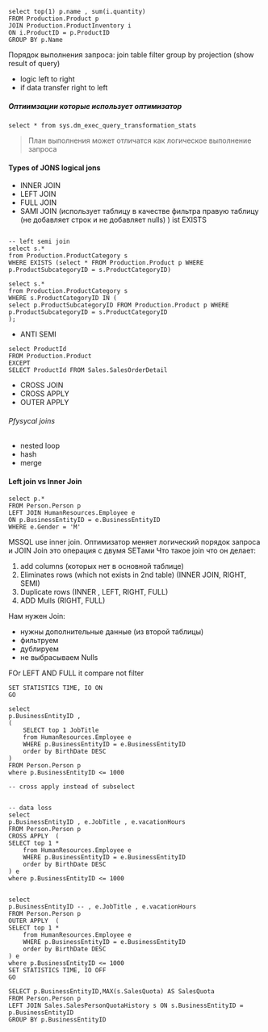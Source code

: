 ```
select top(1) p.name , sum(i.quantity)
FROM Production.Product p
JOIN Production.ProductInventory i
ON i.ProductID = p.ProductID
GROUP BY p.Name
```

Порядок выполнения запроса:
join table 
filter 
group by
projection (show result of query)

- logic left to right 
- if data transfer right to left

##### Оптиимзации которые использует оптимизатор
```
select * from sys.dm_exec_query_transformation_stats
```
>План выполнения может отличатся как логическое выполнение запроса 

#### Types of JONS logical jons 
- INNER JOIN 
- LEFT JOIN 
- FULL JOIN
- SAMI JOIN (использует таблицу в качестве фильтра правую таблицу (не добавляет строк и не добавляет nulls) ) ist EXISTS
```

-- left semi join 
select s.* 
from Production.ProductCategory s
WHERE EXISTS (select * FROM Production.Product p WHERE  p.ProductSubcategoryID = s.ProductCategoryID)

select s.* 
from Production.ProductCategory s
WHERE s.ProductCategoryID IN (
select p.ProductSubcategoryID FROM Production.Product p WHERE  p.ProductSubcategoryID = s.ProductCategoryID
);
```
- ANTI SEMI
```
select ProductId 
FROM Production.Product
EXCEPT 
SELECT ProductId FROM Sales.SalesOrderDetail
```

- CROSS JOIN 
- CROSS APPLY
- OUTER APPLY
###### Pfysycal joins
- nested loop
- hash
- merge


####  Left join vs Inner Join
```
select p.*
FROM Person.Person p
LEFT JOIN HumanResources.Employee e
ON p.BusinessEntityID = e.BusinessEntityID
WHERE e.Gender = 'M'
```

MSSQL use inner join.
Оптимизатор меняет логический порядок запроса и JOIN 
Join это операция с двумя SETами
Что такое join что он делает:
1. add columns (которых нет в основной таблице)
2. Eliminates rows (which not exists in 2nd table) (INNER JOIN, RIGHT, SEMI)
3. Duplicate rows (INNER , LEFT, RIGHT, FULL)
4. ADD Mulls (RIGHT, FULL)



Нам нужен Join:
- нужны дополнительные данные (из второй таблицы)
- фильтруем
- дублируем
- не выбрасываем Nulls



FOr LEFT AND FULL it compare not filter






```
SET STATISTICS TIME, IO ON
GO

select 
p.BusinessEntityID , 
(
	SELECT top 1 JobTitle 
	from HumanResources.Employee e 
	WHERE p.BusinessEntityID = e.BusinessEntityID 
	order by BirthDate DESC
)	 
FROM Person.Person p
where p.BusinessEntityID <= 1000

-- cross apply instead of subselect


-- data loss
select 
p.BusinessEntityID , e.JobTitle , e.vacationHours 
FROM Person.Person p
CROSS APPLY  (
SELECT top 1 *
	from HumanResources.Employee e 
	WHERE p.BusinessEntityID = e.BusinessEntityID 
	order by BirthDate DESC
) e
where p.BusinessEntityID <= 1000


select 
p.BusinessEntityID -- , e.JobTitle , e.vacationHours 
FROM Person.Person p
OUTER APPLY  (
SELECT top 1 *
	from HumanResources.Employee e 
	WHERE p.BusinessEntityID = e.BusinessEntityID 
	order by BirthDate DESC
) e
where p.BusinessEntityID <= 1000
SET STATISTICS TIME, IO OFF
GO

```


```
SELECT p.BusinessEntityID,MAX(s.SalesQuota) AS SalesQuota
FROM Person.Person p
LEFT JOIN Sales.SalesPersonQuotaHistory s ON s.BusinessEntityID = p.BusinessEntityID
GROUP BY p.BusinessEntityID
```

